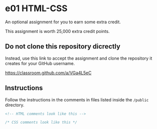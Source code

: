 # e01 HTML-CSS
An optional assignment for you to earn some extra credit.

This assignment is worth 25,000 extra credit points.

## Do not clone this repository dicrectly

Instead, use this link to accept the assignment and clone the repository it creates for your GitHub username.

https://classroom.github.com/a/VGa4L5eC

## Instructions

Follow the instructions in the comments in files listed inside the `/public` directory.

```html
<!-- HTML comments look like this -->
```

```css
/* CSS comments look like this */
```
